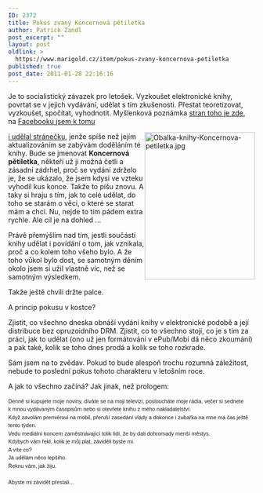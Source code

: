 ```yaml
---
ID: 2372
title: Pokus zvaný Koncernová pětiletka
author: Patrick Zandl
post_excerpt: ""
layout: post
oldlink: >
  https://www.marigold.cz/item/pokus-zvany-koncernova-petiletka
published: true
post_date: 2011-01-28 22:16:16
---
```

<p>Je to socialistický závazek pro letošek. Vyzkoušet elektronické knihy, povrtat se v jejich vydávání, udělat s tím zkušenosti. Přestat teoretizovat, vyzkoušet, spočítat, vyhodnotit. Myšlenková poznámka <a href="http://tangero.posterous.com/kolik-by-mela-stat-digitalni-knizka-bez-drm-a">stran toho je zde</a>, na <a href="http://www.facebook.com/pages/Koncernova-petiletka/143607275687040">Facebooku jsem k tomu</a></p>
<p><img style="float: right;" src="http://www.marigold.cz/wp-content/uploads/obalka-knihy-koncernova-petiletka.jpg" border="0" alt="Obalka-knihy-Koncernova-petiletka.jpg" width="225" height="300" /></p>
<p><a href="http://www.facebook.com/pages/Koncernova-petiletka/143607275687040"> i udělal stránečku</a>, jenže spíše než jejím aktualizováním se zabývám doděláním té knihy. Bude se jmenovat <strong>Koncernová pětiletka</strong>, někteří už ji možná četli a zásadní zádrhel, proč se vydání zdrželo je, že se ukázalo, že jsem kdysi ve vzteku vyhodil kus konce. Takže to píšu znovu. A taky si hraju s tím, jak to celé udělat, do toho se starám o věci, o které se starat mám a chci. Nu, nejde to tím pádem extra rychle. Ale cíl je na dohled ...</p>
<p>Právě přemýšlím nad tím, jestli součástí knihy udělat i povídání o tom, jak vznikala, proč a co kolem toho všeho bylo. A že toho vůkol bylo dost, se samotným děním okolo jsem si užil vlastně víc, než se samotným výsledkem.</p>
<p>Takže ještě chvíli držte palce.</p>
<p>A princip pokusu v kostce?</p>
<p>Zjistit, co všechno dneska obnáší vydání knihy v elektronické podobě a její distribuce bez opruzoidního DRM. Zjistit, co to všechno stojí, co je s tím za práci, jak to udělat (ono už jen formátování v ePub/Mobi dá něco zkoumání) a pak také, kolik se toho dnes prodá a kolik se toho rozkrade.</p>
<p>Sám jsem na to zvědav. Pokud to bude alespoň trochu rozumná záležitost, nebude to poslední pokus tohoto charakteru v letošním roce.</p>
<p>A jak to všechno začíná? Jak jinak, než prologem:</p>
<p style="font-family: 'lucida grande', tahoma, verdana, arial, sans-serif; font-size: 11px; text-align: left; line-height: 1.5em; margin: 0px;">Denně si kupujete moje noviny, díváte se na moji televizi, posloucháte moje rádia, večer si sednete k mnou vydávaným časopisům nebo si otevřete knihu z mého nakladatelství.</p>
<p style="font-family: 'lucida grande', tahoma, verdana, arial, sans-serif; font-size: 11px; text-align: left; line-height: 1.5em; margin: 0px;">Když zavolám premiérovi na mobil, přeruší zasedání vlády a dokonce i zubařka na mne má čas ještě tento týden.</p>
<p style="font-family: 'lucida grande', tahoma, verdana, arial, sans-serif; font-size: 11px; text-align: left; line-height: 1.5em; margin: 0px;">Vedu mediální koncern zaměstnávající tolik lidí, že by dali dohromady menší městys.</p>
<p style="font-family: 'lucida grande', tahoma, verdana, arial, sans-serif; font-size: 11px; text-align: left; line-height: 1.5em; margin: 0px;">Kdybych vám řekl, kolik je můj plat, záviděli byste mi.</p>
<p style="font-family: 'lucida grande', tahoma, verdana, arial, sans-serif; font-size: 11px; text-align: left; line-height: 1.5em; margin: 0px;">A víte co?</p>
<p style="font-family: 'lucida grande', tahoma, verdana, arial, sans-serif; font-size: 11px; text-align: left; line-height: 1.5em; margin: 0px;">Já udělám něco lepšího.</p>
<p style="font-family: 'lucida grande', tahoma, verdana, arial, sans-serif; font-size: 11px; text-align: left; line-height: 1.5em; margin: 0px;">Řeknu vám, jak žiju.</p>
<p style="font-family: 'lucida grande', tahoma, verdana, arial, sans-serif; font-size: 11px; text-align: left; line-height: 1.5em; margin: 0px;"> </p>
<p style="font-family: 'lucida grande', tahoma, verdana, arial, sans-serif; font-size: 11px; text-align: left; line-height: 1.5em; margin: 0px;">Abyste mi závidět přestali...</p>